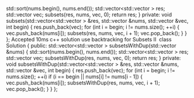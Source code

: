 std::sort(nums.begin(), nums.end());
std::vector<std::vector<int> > res;
std::vector<int> vec;
subsets(res, nums, vec, 0);
return res;
}
private:
void subsets(std::vector<std::vector<int> > &res, std::vector<int> &nums, std::vector<int> &vec, int begin) {
res.push_back(vec);
for (int i = begin; i != nums.size(); ++i) {
vec.push_back(nums[i]);
subsets(res, nums, vec, i + 1);
vec.pop_back();
}
}
};
Accepted 10ms c++ solution use backtracking for Subsets II
​
class Solution {
public:
std::vector<std::vector<int> > subsetsWithDup(std::vector<int> &nums) {
std::sort(nums.begin(), nums.end());
std::vector<std::vector<int> > res;
std::vector<int> vec;
subsetsWithDup(res, nums, vec, 0);
return res;
}
private:
void subsetsWithDup(std::vector<std::vector<int> > &res, std::vector<int> &nums, std::vector<int> &vec, int begin) {
res.push_back(vec);
for (int i = begin; i != nums.size(); ++i)
if (i == begin || nums[i] != nums[i - 1]) {
vec.push_back(nums[i]);
subsetsWithDup(res, nums, vec, i + 1);
vec.pop_back();
}
}
};